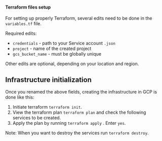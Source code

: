#### Terraform files setup

For setting up properly Terraform, several edits need to be done in the `variables.tf` file.

Required edits:
* `credentials` - path to your Service account `.json`
* `project` - name of the created project
* `gcs_bucket_name` - must be globally unique

Other edits are optional, depending on your location and region.

## Infrastructure initialization

Once you renamed the above fields, creating the infrastructure in GCP is done like this:

1. Initiate terraform `terraform init`.
2. View the terraform plan `terraform plan` and check the following services to be created.
3. Apply the plan by running `terraform apply` . Enter `yes`.

Note: When you want to destroy the services run `terraform destroy`.